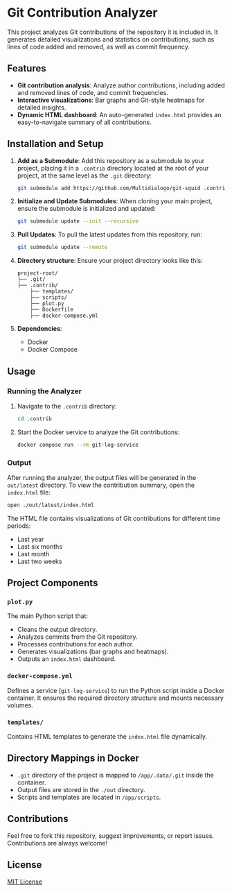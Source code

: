 # Git Contribution Analyzer

This project analyzes Git contributions of the repository it is included in. It generates detailed visualizations and statistics on contributions, such as lines of code added and removed, as well as commit frequency.

## Features
- **Git contribution analysis**: Analyze author contributions, including added and removed lines of code, and commit frequencies.
- **Interactive visualizations**: Bar graphs and Git-style heatmaps for detailed insights.
- **Dynamic HTML dashboard**: An auto-generated `index.html` provides an easy-to-navigate summary of all contributions.

## Installation and Setup

1. **Add as a Submodule**:
   Add this repository as a submodule to your project, placing it in a `.contrib` directory located at the root of your project, at the same level as the `.git` directory:
   ```bash
   git submodule add https://github.com/Multidialogo/git-squid .contrib
   ```

2. **Initialize and Update Submodules**:
   When cloning your main project, ensure the submodule is initialized and updated:
   ```bash
   git submodule update --init --recursive
   ```

3. **Pull Updates**:
   To pull the latest updates from this repository, run:
   ```bash
   git submodule update --remote
   ```


2. **Directory structure**:
   Ensure your project directory looks like this:
   ```
   project-root/
   ├── .git/
   ├── .contrib/
       ├── templates/
       ├── scripts/
       ├── plot.py
       ├── Dockerfile
       ├── docker-compose.yml
   ```

3. **Dependencies**:
    - Docker
    - Docker Compose

## Usage

### Running the Analyzer

1. Navigate to the `.contrib` directory:
   ```bash
   cd .contrib
   ```

2. Start the Docker service to analyze the Git contributions:
   ```bash
   docker compose run --rm git-log-service
   ```

### Output

After running the analyzer, the output files will be generated in the `out/latest` directory. To view the contribution summary, open the `index.html` file:
```bash
open ./out/latest/index.html
```

The HTML file contains visualizations of Git contributions for different time periods:
- Last year
- Last six months
- Last month
- Last two weeks

## Project Components

### `plot.py`
The main Python script that:
- Cleans the output directory.
- Analyzes commits from the Git repository.
- Processes contributions for each author.
- Generates visualizations (bar graphs and heatmaps).
- Outputs an `index.html` dashboard.

### `docker-compose.yml`
Defines a service (`git-log-service`) to run the Python script inside a Docker container. It ensures the required directory structure and mounts necessary volumes.

### `templates/`
Contains HTML templates to generate the `index.html` file dynamically.

## Directory Mappings in Docker

- `.git` directory of the project is mapped to `/app/.data/.git` inside the container.
- Output files are stored in the `./out` directory.
- Scripts and templates are located in `/app/scripts`.

## Contributions
Feel free to fork this repository, suggest improvements, or report issues. Contributions are always welcome!

## License
[MIT License](LICENSE)
